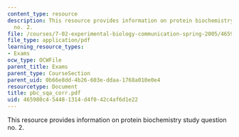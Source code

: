 ```yaml
---
content_type: resource
description: This resource provides information on protein biochemistry study question
  no. 2.
file: /courses/7-02-experimental-biology-communication-spring-2005/465980c454481314d4f042c4af6d1e22_pbc_sqa_corr.pdf
file_type: application/pdf
learning_resource_types:
- Exams
ocw_type: OCWFile
parent_title: Exams
parent_type: CourseSection
parent_uid: 0b66e8dd-4b26-603e-ddaa-1768a010e0e4
resourcetype: Document
title: pbc_sqa_corr.pdf
uid: 465980c4-5448-1314-d4f0-42c4af6d1e22
---
```

This resource provides information on protein biochemistry study question no. 2.

